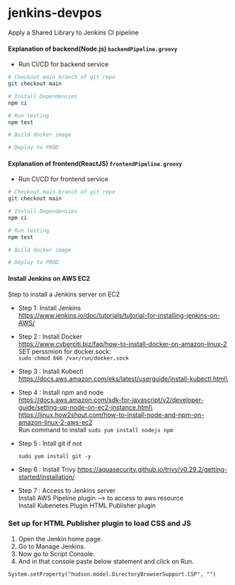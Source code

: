 # jenkins-devpos
Apply a Shared Library to Jenkins CI pipeline

#### Explanation of backend(Node.js) `backendPipeline.groovy`
- Run CI/CD for backend service
```bash
# Checkout main branch of git repo
git checkout main 

# Install Dependencies
npm ci

# Run testing
npm test

# Build docker image

# Deploy to PROD

```

#### Explanation of frontend(ReactJS) `frontendPipeline.groovy`
- Run CI/CD for frontend service
```bash
# Checkout main branch of git repo
git checkout main 

# Install Dependencies
npm ci

# Run testing
npm test

# Build docker image

# Deploy to PROD

```

#### Install Jenkins on AWS EC2
Step to install a Jenkins server on EC2
- Step 1: Install Jenkins\
	https://www.jenkins.io/doc/tutorials/tutorial-for-installing-jenkins-on-AWS/
	
- Step 2 : Install Docker\
 	https://www.cyberciti.biz/faq/how-to-install-docker-on-amazon-linux-2 \
	SET perssmion for docker.sock: \
		```
		sudo chmod 666 /var/run/docker.sock
  		```
	
- Step 3 : Install Kubectl\
	https://docs.aws.amazon.com/eks/latest/userguide/install-kubectl.html\
	
- Step 4 : Install npm and node\
	https://docs.aws.amazon.com/sdk-for-javascript/v2/developer-guide/setting-up-node-on-ec2-instance.html\
	https://linux.how2shout.com/how-to-install-node-and-npm-on-amazon-linux-2-aws-ec2 \
	Run command to install
  		```
		sudo yum install nodejs npm
  		```

- Step 5 : Intall git if not
	``` 
 	sudo yum install git -y
 	```
- Step 6 : Install Trivy
	https://aquasecurity.github.io/trivy/v0.29.2/getting-started/installation/
	
- Step 7 : Access to Jenkins server\
	Install AWS Pipeline plugin --> to access to aws resource\
	Install Kubenetes Plugin
	HTML Publisher plugin


### Set up for HTML Publisher plugin to load CSS and JS

1. Open the Jenkin home page.
2. Go to Manage Jenkins.
3. Now go to Script Console.
4. And in that console paste below statement and click on Run.
```
System.setProperty("hudson.model.DirectoryBrowserSupport.CSP", "")
```

